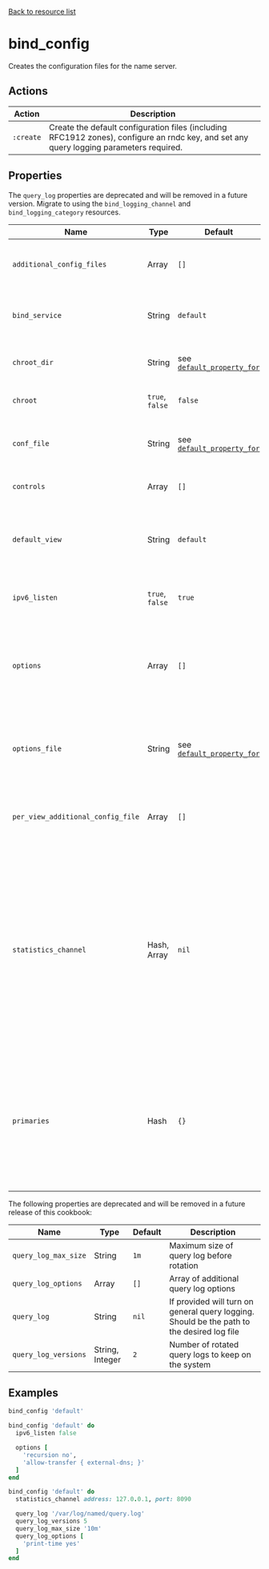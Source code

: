 [Back to resource list](../README.md#resources)

# bind_config

Creates the configuration files for the name server.

## Actions

| Action    | Description                                                                                                                             |
|-----------|-----------------------------------------------------------------------------------------------------------------------------------------|
| `:create` | Create the default configuration files (including RFC1912 zones), configure an rndc key, and set any query logging parameters required. |

## Properties

The `query_log` properties are deprecated and will be removed in a future version. Migrate to using the `bind_logging_channel` and `bind_logging_category` resources.

| Name                              | Type            | Default                                               | Description                                                                                                                                                                                                                     |
|-----------------------------------|-----------------|-------------------------------------------------------|---------------------------------------------------------------------------------------------------------------------------------------------------------------------------------------------------------------------------------|
| `additional_config_files`         | Array           | `[]`                                                  | Array of additional config files to include in `named.conf`                                                                                                                                                                     |
| `bind_service`                    | String          | `default`                                             | Name of the `bind_service` resource to notify actions on                                                                                                                                                                        |
| `chroot_dir`                      | String          | see [`default_property_for`](../libraries/helpers.rb) | Define the chrooted base directory                                                                                                                                                                                              |
| `chroot`                          | `true`, `false` | `false`                                               | Configuring a chrooted nameserver                                                                                                                                                                                               |
| `conf_file`                       | String          | see [`default_property_for`](../libraries/helpers.rb) | The desired full path to the main configuration file                                                                                                                                                                            |
| `controls`                        | Array           | `[]`                                                  | Array of control statements                                                                                                                                                                                                     |
| `default_view`                    | String          | `default`                                             | The name of the default view to configure zones within when views are used                                                                                                                                                      |
| `ipv6_listen`                     | `true`, `false` | `true`                                                | Enables listening on IPv6 instances                                                                                                                                                                                             |
| `options`                         | Array           | `[]`                                                  | Array of option strings. Each option should be a valid BIND option minus the trailing semicolon.                                                                                                                                |
| `options_file`                    | String          | see [`default_property_for`](../libraries/helpers.rb) | The desired full path to the configuration file containing options                                                                                                                                                              |
| `per_view_additional_config_file` | Array           | `[]`                                                  | Array of additional per view config files to include in named.conf                                                                                                                                                              |
| `statistics_channel`              | Hash, Array     | `nil`                                                 | Presence turns on the statistics channel. Should be a hash containing `:address` and `:port` to configure the location where the statistics channel will listen on. This will likely move to a separate resource in the future. |
| `primaries`                       | Hash            | `{}`                                                  | List of name servers for which the server is secondary to, in the format `name => %w(list of ips)`. Can be referred to abbreviate `primaries` or `also-notify` in zones.                                                      |

The following properties are deprecated and will be removed in a future release of this cookbook:

| Name                 | Type            | Default | Description                                                                                |
|----------------------|-----------------|---------|--------------------------------------------------------------------------------------------|
| `query_log_max_size` | String          | `1m`    | Maximum size of query log before rotation                                                  |
| `query_log_options`  | Array           | `[]`    | Array of additional query log options                                                      |
| `query_log`          | String          | `nil`   | If provided will turn on general query logging. Should be the path to the desired log file |
| `query_log_versions` | String, Integer | `2`     | Number of rotated query logs to keep on the system                                         |

## Examples

```ruby
bind_config 'default'

bind_config 'default' do
  ipv6_listen false

  options [
    'recursion no',
    'allow-transfer { external-dns; }'
  ]
end

bind_config 'default' do
  statistics_channel address: 127.0.0.1, port: 8090

  query_log '/var/log/named/query.log'
  query_log_versions 5
  query_log_max_size '10m'
  query_log_options [
    'print-time yes'
  ]
end
```
